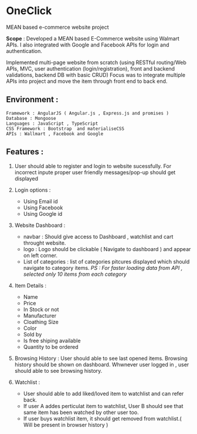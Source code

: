 # OneClick
MEAN based e-commerce website project

**Scope** :
Developed a MEAN based E-Commerce website using Walmart APIs. I also integrated with Google and
Facebook APIs for login and authentication.

Implemented multi-page website from scratch (using RESTful routing/Web APIs, MVC, user authentication
(login/registration), front and backend validations, backend DB with basic CRUD)
Focus was to integrate multiple APIs into project and move the item through front end to back end.

## Environment : 
```
Framework : AngularJS ( Angular.js , Express.js and promises )
Database : Mongoose
Languages : JavaScript , TypeScript
CSS Framework : Bootstrap  and materialiseCSS
APIs : Wallmart , Facebook and Google
```

## Features : 
1. User should able to register and login to website sucessfully. For incorrect inpute proper user friendly messages/pop-up should get  displayed

2. Login options : 
    - Using Email id
    - Using Facebook
    - Using Google id
  
3. Website Dashboard :
    - navbar : Should give access to Dashboard , watchlist and cart throught website.
    - logo : Logo should be clickable ( Navigate to dashboard ) and appear on left corner.
    - List of categories : list of categories pitcures displayed which should navigate to category items.
    *PS : For faster loading data from API , selected only 10 items from each category*
    
4. Item Details : 
    - Name
    - Price
    - In Stock or not
    - Manufacturer
    - Cloathing Size
    - Color
    - Sold by
    - Is free shiping available
    - Quantity to be ordered
    
5. Browsing History : User should able to see last opened items. Browsing history should be shown on dashboard. Whwnever user logged in , user should able to see browsing history.

6. Watchlist : 
    - User should able to add liked/loved item to watchlist and can refer back. 
    - If user A addes perticulat item to watchlist, User B should see that same item has been watched by other user too.
    - If user buys watchlist item, it should get removed from watchlist.( Will be present in browser history )


 
